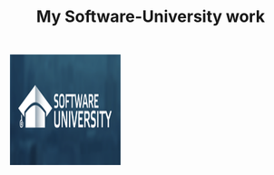 <h1 style="text-align: center;"><strong>My Software-University work</strong> </h1>
<p>&nbsp;</p>
<p>&nbsp;<img src="inages/Software-University-Logo-blue-horizontal.png" alt="Software-University logo" width="195" height="195" /></p>

